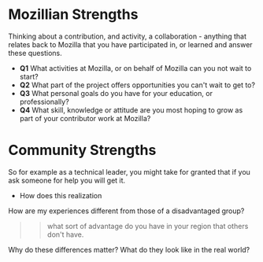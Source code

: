 # Mozillian Strengths


Thinking about a contribution, and activity, a collaboration - anything that relates back to Mozilla that you have participated in, or learned and answer these questions.

* **Q1** What activities at Mozilla, or on behalf of Mozilla can you not wait to start?
* **Q2** What part of the project offers opportunities you can't wait to get to?
* **Q3** What personal goals do you have for your education, or professionally?
* **Q4** What skill, knowledge or attitude are you most hoping to grow as part of your contributor work at Mozilla?


# Community Strengths

So for example as a technical leader, you might take for granted that if you ask someone for help you will get it.  
* How does this realization 

How are my experiences different from those of a disadvantaged group?

>> what sort of advantage do you have in your region that others don't have.
 

Why do these differences matter? What do they look like in the real world?

